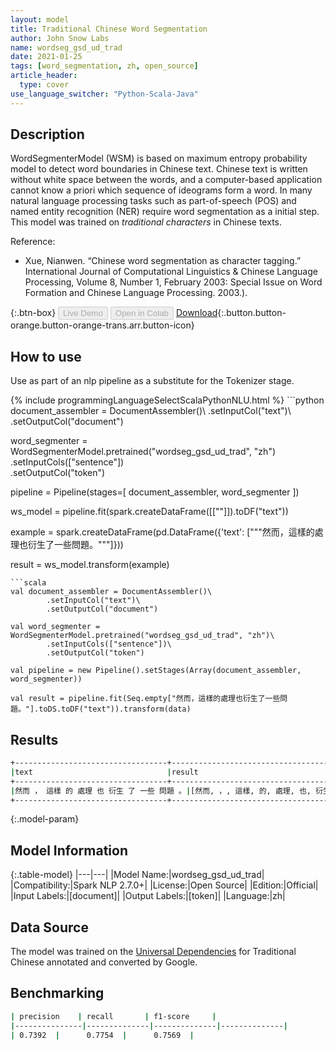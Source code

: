 ```yaml
---
layout: model
title: Traditional Chinese Word Segmentation
author: John Snow Labs
name: wordseg_gsd_ud_trad
date: 2021-01-25
tags: [word_segmentation, zh, open_source]
article_header:
  type: cover
use_language_switcher: "Python-Scala-Java"
---
```


## Description

WordSegmenterModel (WSM) is based on maximum entropy probability model to detect word boundaries in Chinese text. Chinese text is written without white space between the words, and a computer-based application cannot know a priori which sequence of ideograms form a word. In many natural language processing tasks such as part-of-speech (POS) and named entity recognition (NER) require word segmentation as a initial step. This model was trained on *traditional characters* in Chinese texts.

Reference:

- Xue, Nianwen. “Chinese word segmentation as character tagging.” International Journal of Computational Linguistics & Chinese Language Processing, Volume 8, Number 1, February 2003: Special Issue on Word Formation and Chinese Language Processing. 2003.).

{:.btn-box}
<button class="button button-orange" disabled>Live Demo</button>
<button class="button button-orange" disabled>Open in Colab</button>
[Download](https://s3.amazonaws.com/auxdata.johnsnowlabs.com/public/models/wordseg_gsd_ud_trad_zh_2.7.0_2.4_1611584735643.zip){:.button.button-orange.button-orange-trans.arr.button-icon}

## How to use

Use as part of an nlp pipeline as a substitute for the Tokenizer stage.

<div class="tabs-box" markdown="1">
{% include programmingLanguageSelectScalaPythonNLU.html %}
```python
document_assembler = DocumentAssembler()\
        .setInputCol("text")\
        .setOutputCol("document")

word_segmenter = WordSegmenterModel.pretrained("wordseg_gsd_ud_trad", "zh")\
        .setInputCols(["sentence"])\
        .setOutputCol("token")
        
pipeline = Pipeline(stages=[
        document_assembler,
        word_segmenter
        ])

ws_model = pipeline.fit(spark.createDataFrame([[""]]).toDF("text"))

example = spark.createDataFrame(pd.DataFrame({'text': ["""然而，這樣的處理也衍生了一些問題。"""]}))

result = ws_model.transform(example)
```
```scala
val document_assembler = DocumentAssembler()\
        .setInputCol("text")\
        .setOutputCol("document")

val word_segmenter = WordSegmenterModel.pretrained("wordseg_gsd_ud_trad", "zh")\
        .setInputCols(["sentence"])\
        .setOutputCol("token")

val pipeline = new Pipeline().setStages(Array(document_assembler, word_segmenter))

val result = pipeline.fit(Seq.empty["然而，這樣的處理也衍生了一些問題。"].toDS.toDF("text")).transform(data)
```
</div>

## Results

```bash
+----------------------------------+--------------------------------------------------------+
|text                              |result                                                  |
+----------------------------------+--------------------------------------------------------+
|然而 ， 這樣 的 處理 也 衍生 了 一些 問題 。|[然而, ，, 這樣, 的, 處理, 也, 衍生, 了, 一些, 問題, 。]|
+----------------------------------+--------------------------------------------------------+
```

{:.model-param}
## Model Information

{:.table-model}
|---|---|
|Model Name:|wordseg_gsd_ud_trad|
|Compatibility:|Spark NLP 2.7.0+|
|License:|Open Source|
|Edition:|Official|
|Input Labels:|[document]|
|Output Labels:|[token]|
|Language:|zh|

## Data Source

The model was trained on the [Universal Dependencies](https://universaldependencies.org/) for Traditional Chinese annotated and converted by Google.

## Benchmarking

```bash
| precision    | recall       | f1-score     |
|---------------|--------------|--------------|--------------|
| 0.7392  |      0.7754  |      0.7569  |
```